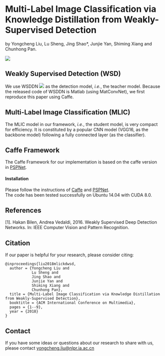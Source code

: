 Multi-Label Image Classification via Knowledge Distillation from Weakly-Supervised Detection    
===
by Yongcheng Liu, Lu Sheng, Jing Shao*, Junjie Yan, Shiming Xiang and Chunhong Pan.  

![](https://github.com/Yochengliu/MLIC-KD-WSD/raw/master/images/fig3_v2.jpg)   

## Weakly Supervised Detection (WSD)   
We use WSDDN ![](http://latex.codecogs.com/gif.latex?^{[1]}) as the detection model, *i.e.*, the teacher model. Because the released code of WSDDN is Matlab (using MatConvNet), we first reproduce this paper using Caffe.

## Multi-Label Image Classification (MLIC)   
The MLIC model in our framework, *i.e.*, the student model, is very compact for efficiency. It is constituted by a popular CNN model (VGG16, as the backbone model) following a fully connected layer (as the classifier).

## Caffe Framework 
The Caffe Framework for our implementation is based on the caffe version in [PSPNet](https://github.com/hszhao/PSPNet).      
#### Installation
Please follow the instructions of [Caffe](https://github.com/BVLC/caffe) and [PSPNet](https://github.com/hszhao/PSPNet).  
The code has been tested successfully on Ubuntu 14.04 with CUDA 8.0.    

## References
[1]. Hakan Bilen, Andrea Vedaldi, 2016. Weakly Supervised Deep Detection Networks. In: IEEE Computer Vision and Pattern Recognition.   

## Citation
If our paper is helpful for your research, please consider citing:   

    @inproceedings{liu2018mlickdwsd,   
      author = {Yongcheng Liu and    
                Lu Sheng and    
                Jing Shao and   
                Junjie Yan and   
                Shiming Xiang and   
                Chunhong Pan},   
      title = {Multi-Label Image Classification via Knowledge Distillation from Weakly-Supervised Detection},   
      booktitle = {ACM International Conference on Multimedia},    
      pages = {1--9},  
      year = {2018}   
    }   

## Contact
If you have some ideas or questions about our research to share with us, please contact <yongcheng.liu@nlpr.ia.ac.cn>
